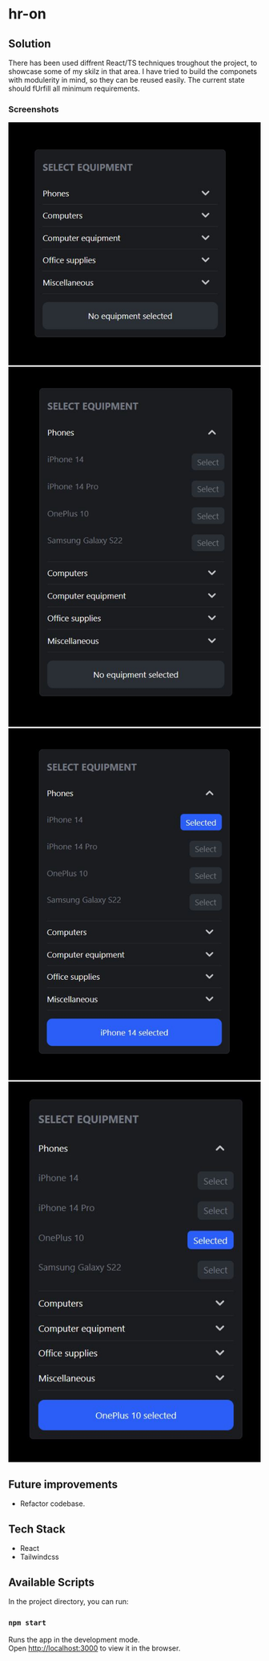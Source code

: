 # hr-on

## Solution

There has been used diffrent React/TS techniques troughout the project, to showcase some of my skilz in that area. I have tried to build the componets with modulerity in mind, so they can be reused easily. The current state should fUrfill all minimum requirements. 

### Screenshots
![1](https://github.com/paviln/hr-on/blob/b9199fee1cd3dbe719bb5237cc15121c7f54ad38/screenshots/1.JPG)
![2](https://github.com/paviln/hr-on/blob/b9199fee1cd3dbe719bb5237cc15121c7f54ad38/screenshots/2.JPG)
![3](https://github.com/paviln/hr-on/blob/b9199fee1cd3dbe719bb5237cc15121c7f54ad38/screenshots/3.JPG)
![4](https://github.com/paviln/hr-on/blob/b9199fee1cd3dbe719bb5237cc15121c7f54ad38/screenshots/4.JPG)

## Future improvements

* Refactor codebase.

## Tech Stack

* React
* Tailwindcss

## Available Scripts

In the project directory, you can run:

### `npm start`

Runs the app in the development mode.\
Open [http://localhost:3000](http://localhost:3000) to view it in the browser.

